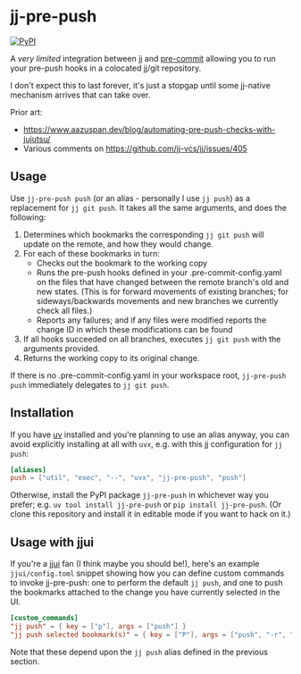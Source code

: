 # jj-pre-push

[![PyPI](https://img.shields.io/pypi/v/jj-pre-push)](https://pypi.org/project/jj-pre-push/)

A _very limited_ integration between [jj](https://jj-vcs.github.io) and
[pre-commit](https://pre-commit.com/) allowing you to run your pre-push hooks in a
colocated jj/git repository.

I don't expect this to last forever, it's just a stopgap until some jj-native mechanism
arrives that can take over.

Prior art:

- <https://www.aazuspan.dev/blog/automating-pre-push-checks-with-jujutsu/>
- Various comments on <https://github.com/jj-vcs/jj/issues/405>

## Usage

Use `jj-pre-push push` (or an alias - personally I use `jj push`) as a replacement for
`jj git push`. It takes all the same arguments, and does the following:

1. Determines which bookmarks the corresponding `jj git push` will update on the remote,
   and how they would change.
2. For each of these bookmarks in turn:
   - Checks out the bookmark to the working copy
   - Runs the pre-push hooks defined in your .pre-commit-config.yaml on the files that
     have changed between the remote branch's old and new states. (This is for forward
     movements of existing branches; for sideways/backwards movements and new branches
     we currently check all files.)
   - Reports any failures; and if any files were modified reports the change ID in which
     these modifications can be found
3. If all hooks succeeded on all branches, executes `jj git push` with the arguments
   provided.
4. Returns the working copy to its original change.

If there is no .pre-commit-config.yaml in your workspace root, `jj-pre-push push`
immediately delegates to `jj git push`.


## Installation

If you have [uv](https://docs.astral.sh/uv/) installed and you're planning to use an
alias anyway, you can avoid explicitly installing at all with `uvx`, e.g. with this jj
configuration for `jj push`:

```toml
[aliases]
push = ["util", "exec", "--", "uvx", "jj-pre-push", "push"]
```

Otherwise, install the PyPI package `jj-pre-push` in whichever way you prefer; e.g. `uv tool
install jj-pre-push` or `pip install jj-pre-push`. (Or clone this repository and install
it in editable mode if you want to hack on it.)

## Usage with jjui

If you're a [jjui](https://github.com/idursun/jjui) fan (I think maybe you should be!),
here's an example `jjui/config.toml` snippet showing how you can define custom commands
to invoke jj-pre-push: one to perform the default `jj push`, and one to push the
bookmarks attached to the change you have currently selected in the UI.

```toml
[custom_commands]
"jj push" = { key = ["p"], args = ["push"] }
"jj push selected bookmark(s)" = { key = ["P"], args = ["push", "-r", "$change_id"] }
```

Note that these depend upon the `jj push` alias defined in the previous section.
